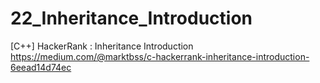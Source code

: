 # 22_Inheritance_Introduction
[C++] HackerRank : Inheritance Introduction
https://medium.com/@marktbss/c-hackerrank-inheritance-introduction-6eead14d74ec
